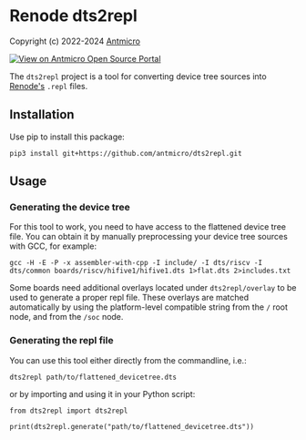 # Renode dts2repl

Copyright (c) 2022-2024 [Antmicro](https://www.antmicro.com)

[![View on Antmicro Open Source Portal](https://img.shields.io/badge/View%20on-Antmicro%20Open%20Source%20Portal-332d37?style=flat-square)](https://opensource.antmicro.com/projects/dts2repl) 

The `dts2repl` project is a tool for converting device tree sources into [Renode's](https://renode.io) `.repl` files.

## Installation

Use pip to install this package:

```
pip3 install git+https://github.com/antmicro/dts2repl.git
```

## Usage

### Generating the device tree

For this tool to work, you need to have access to the flattened device tree
file. You can obtain it by manually preprocessing your device tree sources with
GCC, for example:

```
gcc -H -E -P -x assembler-with-cpp -I include/ -I dts/riscv -I dts/common boards/riscv/hifive1/hifive1.dts 1>flat.dts 2>includes.txt
```

Some boards need additional overlays located under ``dts2repl/overlay`` to be
used to generate a proper repl file. These overlays are matched automatically
by using the platform-level compatible string from the ``/`` root node, and
from the ``/soc`` node.

### Generating the repl file

You can use this tool either directly from the commandline, i.e.:

```
dts2repl path/to/flattened_devicetree.dts
```

or by importing and using it in your Python script:

```
from dts2repl import dts2repl

print(dts2repl.generate("path/to/flattened_devicetree.dts"))
```
